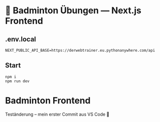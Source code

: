 
# 🏸 Badminton Übungen — Next.js Frontend

## .env.local
```
NEXT_PUBLIC_API_BASE=https://derwebtrainer.eu.pythonanywhere.com/api
```
## Start
```
npm i
npm run dev
```
# Badminton Frontend
Teständerung – mein erster Commit aus VS Code 🎉

